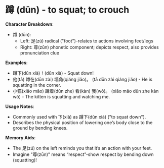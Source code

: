 # **蹲 (dūn) - to squat; to crouch**

**Character Breakdown**:  
- 蹲 (dūn):
  - Left: 足(zú) radical ("foot")-relates to actions involving feet/legs
  - Right: 尊(zūn) phonetic component; depicts respect, also provides pronunciation clue

**Examples**:  
- 蹲下(dūn xià)！(dūn xià) - Squat down!  
- 他(tā) 蹲在(dūn zài) 墙角(qiáng jiǎo)。 (tā dūn zài qiáng jiǎo) - He is squatting in the corner.  
- 小猫(xiǎo māo) 蹲着(dūn zhe) 看(kàn) 我(wǒ)。 (xiǎo māo dūn zhe kàn wǒ) - The kitten is squatting and watching me.

**Usage Notes**:  
- Commonly used with 下(xià) as 蹲下(dūn xià) ("to squat down").  
- Describes the physical position of lowering one’s body close to the ground by bending knees.

**Memory Aids**:  
- The 足(zú) on the left reminds you that it’s an action with your feet.  
- Imagine "尊(zūn)" means “respect”-show respect by bending down (squatting)!